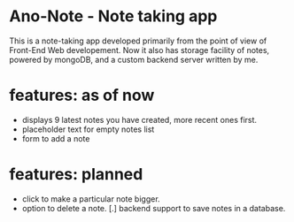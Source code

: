 # Ano-Note - Note taking app
This is a note-taking app developed primarily from the point of view of Front-End Web developement.
Now it also has storage facility of notes, powered by mongoDB, and a custom backend server written by me.

# features: as of now
* displays 9 latest notes you have created, more recent ones first.
* placeholder text for empty notes list
* form to add a note

# features: planned
* click to make a particular note bigger.
* option to delete a note.
[.] backend support to save notes in a database.
